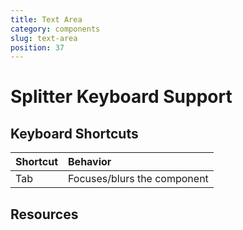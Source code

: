 ```yaml
---
title: Text Area
category: components
slug: text-area
position: 37
---
```

# Splitter Keyboard Support

## Keyboard Shortcuts

| Shortcut         | Behavior |
|:-                |:-        |
| Tab              | Focuses/blurs the component |

## Resources
